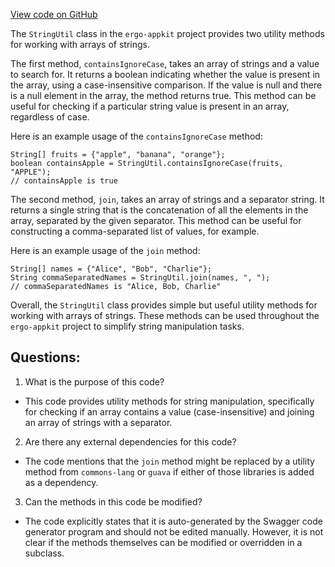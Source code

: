 [View code on GitHub](https://github.com/ergoplatform/ergo-appkit/java-client-generated/src/main/java/org/ergoplatform/explorer/client/StringUtil.java)

The `StringUtil` class in the `ergo-appkit` project provides two utility methods for working with arrays of strings. 

The first method, `containsIgnoreCase`, takes an array of strings and a value to search for. It returns a boolean indicating whether the value is present in the array, using a case-insensitive comparison. If the value is null and there is a null element in the array, the method returns true. This method can be useful for checking if a particular string value is present in an array, regardless of case.

Here is an example usage of the `containsIgnoreCase` method:

```
String[] fruits = {"apple", "banana", "orange"};
boolean containsApple = StringUtil.containsIgnoreCase(fruits, "APPLE");
// containsApple is true
```

The second method, `join`, takes an array of strings and a separator string. It returns a single string that is the concatenation of all the elements in the array, separated by the given separator. This method can be useful for constructing a comma-separated list of values, for example.

Here is an example usage of the `join` method:

```
String[] names = {"Alice", "Bob", "Charlie"};
String commaSeparatedNames = StringUtil.join(names, ", ");
// commaSeparatedNames is "Alice, Bob, Charlie"
```

Overall, the `StringUtil` class provides simple but useful utility methods for working with arrays of strings. These methods can be used throughout the `ergo-appkit` project to simplify string manipulation tasks.
## Questions: 
 1. What is the purpose of this code?
- This code provides utility methods for string manipulation, specifically for checking if an array contains a value (case-insensitive) and joining an array of strings with a separator.

2. Are there any external dependencies for this code?
- The code mentions that the `join` method might be replaced by a utility method from `commons-lang` or `guava` if either of those libraries is added as a dependency.

3. Can the methods in this code be modified?
- The code explicitly states that it is auto-generated by the Swagger code generator program and should not be edited manually. However, it is not clear if the methods themselves can be modified or overridden in a subclass.